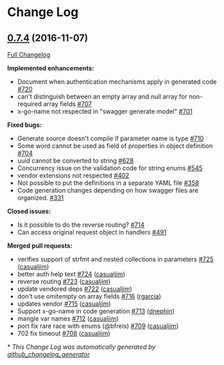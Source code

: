 # Change Log

## [0.7.4](https://github.com/rws-github/go-swagger/tree/0.7.4) (2016-11-07)
[Full Changelog](https://github.com/rws-github/go-swagger/compare/0.7.3...0.7.4)

**Implemented enhancements:**

- Document when authentication mechanisms apply in generated code [\#720](https://github.com/rws-github/go-swagger/issues/720)
- can't distinguish between an empty array and null array for non-required array fields [\#707](https://github.com/rws-github/go-swagger/issues/707)
- x-go-name not respected in "swagger generate model" [\#701](https://github.com/rws-github/go-swagger/issues/701)

**Fixed bugs:**

- Generate source doesn't compile if parameter name is type [\#710](https://github.com/rws-github/go-swagger/issues/710)
- Some word cannot be used as field of properties in object definition [\#704](https://github.com/rws-github/go-swagger/issues/704)
- uuid cannot be converted to string [\#628](https://github.com/rws-github/go-swagger/issues/628)
- Concurrency issue on the validation code for string enums [\#545](https://github.com/rws-github/go-swagger/issues/545)
- vendor extensions not respected [\#402](https://github.com/rws-github/go-swagger/issues/402)
- Not possible to put the definitions in a separate YAML file [\#358](https://github.com/rws-github/go-swagger/issues/358)
- Code generation changes depending on how swagger files are organized. [\#331](https://github.com/rws-github/go-swagger/issues/331)

**Closed issues:**

- Is it possible to do the reverse routing? [\#714](https://github.com/rws-github/go-swagger/issues/714)
- Can access original request object in handlers [\#491](https://github.com/rws-github/go-swagger/issues/491)

**Merged pull requests:**

- verifies support of strfmt and nested collections in parameters [\#725](https://github.com/rws-github/go-swagger/pull/725) ([casualjim](https://github.com/casualjim))
- better auth help text [\#724](https://github.com/rws-github/go-swagger/pull/724) ([casualjim](https://github.com/casualjim))
- reverse routing [\#723](https://github.com/rws-github/go-swagger/pull/723) ([casualjim](https://github.com/casualjim))
- update vendored deps [\#722](https://github.com/rws-github/go-swagger/pull/722) ([casualjim](https://github.com/casualjim))
- don't use omitempty on array fields [\#716](https://github.com/rws-github/go-swagger/pull/716) ([rgarcia](https://github.com/rgarcia))
- updates vendor [\#715](https://github.com/rws-github/go-swagger/pull/715) ([casualjim](https://github.com/casualjim))
- Support x-go-name in code generation [\#713](https://github.com/rws-github/go-swagger/pull/713) ([dnephin](https://github.com/dnephin))
- mangle var names [\#712](https://github.com/rws-github/go-swagger/pull/712) ([casualjim](https://github.com/casualjim))
- port fix rare race with enums \(@bfreis\) [\#709](https://github.com/rws-github/go-swagger/pull/709) ([casualjim](https://github.com/casualjim))
- 702 fix timeout [\#708](https://github.com/rws-github/go-swagger/pull/708) ([casualjim](https://github.com/casualjim))

\* *This Change Log was automatically generated by [github_changelog_generator](https://github.com/skywinder/Github-Changelog-Generator)*